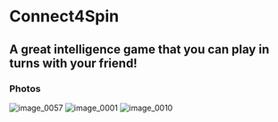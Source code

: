 # Connect4Spin

A great intelligence game that you can play in turns with your friend!
----

### Photos
![image_0057](https://github.com/BK-97/Connect4Spin/assets/59361739/0a5e15ad-41fc-48ee-9eb3-94f0a0ab96ad)
![image_0001](https://github.com/BK-97/Connect4Spin/assets/59361739/3718fbe2-8cf7-40eb-baf1-640af4282fde)
![image_0010](https://github.com/BK-97/Connect4Spin/assets/59361739/66caf8d2-dadd-4359-9108-362ace3cc1e3)

